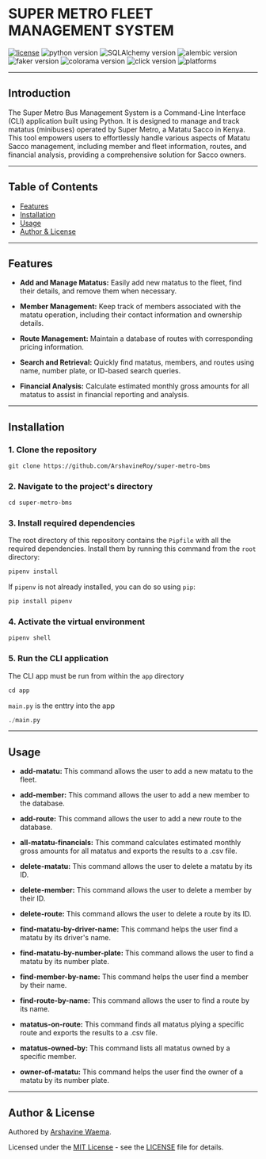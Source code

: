 # SUPER METRO FLEET MANAGEMENT SYSTEM

[![license](https://img.shields.io/badge/license-%20MIT%20-green.svg)](./LICENSE)
![python version](https://img.shields.io/badge/python-3.10|3.11-blue.svg)
![SQLAlchemy version](https://img.shields.io/badge/SQLAlchemy-2.0.20-cyan.svg)
![alembic version](https://img.shields.io/badge/alembic-1.12.0-orange.svg)
![faker version](https://img.shields.io/badge/faker-19.3.1-mint.svg)
![colorama version](https://img.shields.io/badge/colorama-0.4.4-white.svg)
![click version](https://img.shields.io/badge/click-8.0.3-red.svg)
![platforms](https://img.shields.io/badge/Platforms-Linux%20|%20Windows%20|%20Mac%20-purple.svg)

---

## Introduction

The Super Metro Bus Management System is a Command-Line Interface (CLI) application built using Python. It is designed to manage and track matatus (minibuses) operated by Super Metro, a Matatu Sacco in Kenya. This tool empowers users to effortlessly handle various aspects of Matatu Sacco management, including member and fleet information, routes, and financial analysis, providing a comprehensive solution for Sacco owners.

---

## Table of Contents

- [Features](#features)
- [Installation](#installation)
- [Usage](#usage)
- [Author & License](#author--license)

---

## Features

- **Add and Manage Matatus:** Easily add new matatus to the fleet, find their details, and remove them when necessary.

- **Member Management:** Keep track of members associated with the matatu operation, including their contact information and ownership details.

- **Route Management:** Maintain a database of routes with corresponding pricing information.

- **Search and Retrieval:** Quickly find matatus, members, and routes using name, number plate, or ID-based search queries.

- **Financial Analysis:** Calculate estimated monthly gross amounts for all matatus to assist in financial reporting and analysis.

---

## Installation

### 1. Clone the repository

```txt
git clone https://github.com/ArshavineRoy/super-metro-bms
```

### 2. Navigate to the project's directory

```txt
cd super-metro-bms
```

### 3. Install required dependencies

The root directory of this repository contains the `Pipfile` with all the required dependencies. Install them by running this command from the `root` directory:

```python
pipenv install
```

If `pipenv` is not already installed, you can do so using `pip`:

```python
pip install pipenv
```

### 4. Activate the virtual environment

```python
pipenv shell
```

### 5. Run the CLI application

The CLI app must be run from within the `app` directory

```python
cd app
```

`main.py` is the enttry into the app

```python
./main.py
```

---

## Usage

- **add-matatu:** This command allows the user to add a new matatu to the fleet.

- **add-member:** This command allows the user to add a new member to the database.

- **add-route:** This command allows the user to add a new route to the database.

- **all-matatu-financials:** This command calculates estimated monthly gross amounts for all matatus and exports the results to a .csv file.

- **delete-matatu:** This command allows the user to delete a matatu by its ID.

- **delete-member:** This command allows the user to delete a member by their ID.

- **delete-route:** This command allows the user to delete a route by its ID.

- **find-matatu-by-driver-name:** This command helps the user find a matatu by its driver's name.

- **find-matatu-by-number-plate:** This command allows the user to find a matatu by its number plate.

- **find-member-by-name:** This command helps the user find a member by their name.

- **find-route-by-name:** This command allows the user to find a route by its name.

- **matatus-on-route:** This command finds all matatus plying a specific route and exports the results to a .csv file.

- **matatus-owned-by:** This command lists all matatus owned by a specific member.

- **owner-of-matatu:** This command helps the user find the owner of a matatu by its number plate.

---

## Author & License

Authored by [Arshavine Waema](https://github.com/ArshavineRoy).

Licensed under the [MIT License](LICENSE) - see the [LICENSE](LICENSE) file for details.
